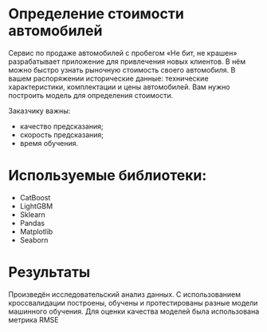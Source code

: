 # Определение стоимости автомобилей
Сервис по продаже автомобилей с пробегом «Не бит, не крашен» разрабатывает приложение для привлечения новых клиентов. В нём можно быстро узнать рыночную стоимость своего автомобиля. В вашем распоряжении исторические данные: технические характеристики, комплектации и цены автомобилей. Вам нужно построить модель для определения стоимости. 

Заказчику важны:

- качество предсказания;
- скорость предсказания;
- время обучения.
  
# Используемые библиотеки:

- CatBoost
- LightGBM
- Sklearn
- Pandas
- Matplotlib
- Seaborn

# Результаты
Произведён исследовательский анализ данных.
С использованием кроссвалидации построены, обучены и протестированы разные модели машинного обучения. Для оценки качества моделей была использована метрика RMSE
